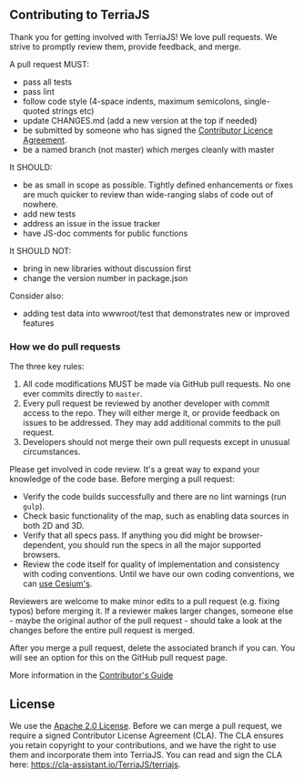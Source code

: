 ## Contributing to TerriaJS

Thank you for getting involved with TerriaJS! We love pull requests. We strive to promptly review them, provide feedback, and merge.

A pull request MUST:

- pass all tests
- pass lint
- follow code style (4-space indents, maximum semicolons, single-quoted strings etc)
- update CHANGES.md (add a new version at the top if needed)
- be submitted by someone who has signed the [Contributor Licence Agreement](https://cla-assistant.io/TerriaJS/terriajs).
- be a named branch (not master) which merges cleanly with master

It SHOULD:

- be as small in scope as possible. Tightly defined enhancements or fixes are much quicker to review than wide-ranging slabs of code out of nowhere.
- add new tests
- address an issue in the issue tracker
- have JS-doc comments for public functions

It SHOULD NOT:

- bring in new libraries without discussion first
- change the version number in package.json

Consider also:

- adding test data into wwwroot/test that demonstrates new or improved features

### How we do pull requests

The three key rules:

1. All code modifications MUST be made via GitHub pull requests. No one ever commits directly to `master`.
2. Every pull request be reviewed by another developer with commit access to the repo. They will either merge it, or provide feedback on issues to be addressed. They may add additional commits to the pull request.
3. Developers should not merge their own pull requests except in unusual circumstances.

Please get involved in code review. It's a great way to expand your knowledge of the code base. Before merging a pull request:

- Verify the code builds successfully and there are no lint warnings (run `gulp`).
- Check basic functionality of the map, such as enabling data sources in both 2D and 3D.
- Verify that all specs pass. If anything you did might be browser-dependent, you should run the specs in all the major supported browsers.
- Review the code itself for quality of implementation and consistency with coding conventions. Until we have our own coding conventions, we can [use Cesium's](https://github.com/AnalyticalGraphicsInc/cesium/wiki/JavaScript-Coding-Conventions).

Reviewers are welcome to make minor edits to a pull request (e.g. fixing typos) before merging it. If a reviewer makes larger changes, someone else - maybe the original author of the pull request - should take a look at the changes before the entire pull request is merged.

After you merge a pull request, delete the associated branch if you can. You will see an option for this on the GitHub pull request page.

More information in the [Contributor's Guide](https://terria.io/Documentation/guide/contributing/)

## License

We use the [Apache 2.0 License](LICENSE.md). Before we can merge a pull request, we require a signed Contributor License Agreement (CLA). The CLA ensures you retain copyright to your contributions, and we have the right to use them and incorporate them into TerriaJS. You can read and sign the CLA here: https://cla-assistant.io/TerriaJS/terriajs.
